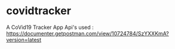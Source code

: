 # covidtracker
A CoVid19 Tracker App
Api's used : https://documenter.getpostman.com/view/10724784/SzYXXKmA?version=latest


